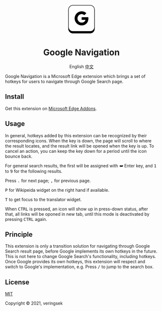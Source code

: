 <div align="center">
<img src="imgs/icon.svg" alt="icon" width = "100" />

# Google Navigation

English
[中文](README-zh.md)

</div>

Google Navigation is a Microsoft Edge extension which brings a set of hotkeys for users to navigate through Google Search page.

## Install

Get this extension on [Microsoft Edge Addons](https://microsoftedge.microsoft.com/addons/detail/google-navigation/cllaejhffgokphkbkfobhjbbojjlbfdl).

## Usage

In general, hotkeys added by this extension can be recognized by their corresponding icons. When the key is down, the page will scroll to where the result locates, and the result link will be opened when the key is up. To cancel an action, you can keep the key down for a period until the icon bounce back.

For general search results, the first will be assigned with <kbd>⮨</kbd> Enter key, and <kbd>1</kbd> to <kbd>9</kbd> for the following results.

Press <kbd>.</kbd> for next page; <kbd>,</kbd> for previous page. 

<kbd>P</kbd> for Wikipeida widget on the right hand if available. 

<kbd>T</kbd> to get focus to the translator widget.

When <kbd>CTRL</kbd> is pressed, an icon will show up in press-down status, after that, all links will be oponed in new tab, until this mode is deactivated by pressing <kbd>CTRL</kbd> again. 

## Principle

This extension is only a transition solution for navigating through Google Search result page, before Google implements its own hotkeys in the future. This is not here to change Google Search's functionality, including hotkeys. Once Google provides its own hotkeys, this extension will respect and switch to Google's implementation, e.g. Press <kbd>/</kbd> to jump to the search box.

## License

[MIT](http://opensource.org/licenses/MIT)

Copyright © 2021, veringsek
